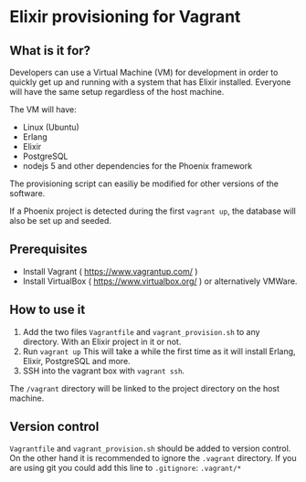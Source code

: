 # Elixir provisioning for Vagrant

## What is it for?

Developers can use a Virtual Machine (VM) for development in order to quickly get up and running with a system that has Elixir installed. Everyone will have the same setup regardless of the host machine.

The VM will have:
* Linux (Ubuntu)
* Erlang
* Elixir
* PostgreSQL
* nodejs 5 and other dependencies for the Phoenix framework

The provisioning script can easiliy be modified for other versions of the software.

If a Phoenix project is detected during the first `vagrant up`, the database will also be set up and seeded.

## Prerequisites

* Install Vagrant ( https://www.vagrantup.com/ )
* Install VirtualBox ( https://www.virtualbox.org/ ) or alternatively VMWare.

## How to use it

1. Add the two files `Vagrantfile` and `vagrant_provision.sh` to any directory. With an Elixir project in it or not.
2. Run `vagrant up` This will take a while the first time as it will install Erlang, Elixir, PostgreSQL and more.
3. SSH into the vagrant box with `vagrant ssh`.

The `/vagrant` directory will be linked to the project directory on the host machine.

## Version control

 `Vagrantfile` and `vagrant_provision.sh` should be added to version control.
On the other hand it is recommended to ignore the `.vagrant` directory. If you are using git you could add this line to `.gitignore`:
`.vagrant/*`
